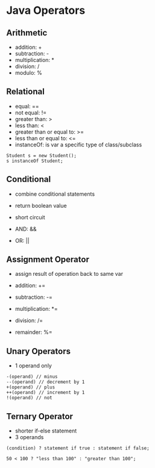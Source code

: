 # Java Operators
## Arithmetic
- addition: +
- subtraction: -
- multiplication: *
- division: /
- modulo: %  

## Relational
- equal: ==
- not equal: !=
- greater than: >
- less than: <
- greater than or equal to: >=
- less than or equal to: <=
- instanceOf: is var a specific type of class/subclass
```
Student s = new Student();
s instanceOf Student;
```  

## Conditional
- combine conditional statements
- return boolean value
- short circuit  

- AND: &&
- OR: ||  

## Assignment Operator
- assign result of operation back to same var  

- addition: +=
- subtraction: -=
- multiplication: *=
- division: /=
- remainder: %=  

## Unary Operators
- 1 operand only
```
-(operand) // minus
--(operand) // decrement by 1
+(operand) // plus
++(operand) // increment by 1
!(operand) // not
```  

## Ternary Operator
- shorter if-else statement
- 3 operands
```
(condition) ? statement if true : statement if false;

50 < 100 ? "less than 100" : "greater than 100";
```